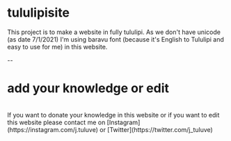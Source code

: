 # tululipisite
This project is to make a website in fully tululipi. As we don't have unicode (as date 7/1/2021) I'm using baravu font (because it's English to Tululipi and easy to use for me) in this website. 

--

 <h1>add your knowledge or edit</h1> <br>
If you want to donate your knowledge in this website or if you want to edit this website please contact me on [Instagram](https://instagram.com/j.tuluve) or [Twitter](https://twitter.com/j_tuluve)
